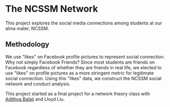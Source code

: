 # The NCSSM Network

This project explores the social media connections among students at our alma
mater, NCSSM.

## Methodology

We use "likes" on Facebook profile pictures to represent social connection.
Why not simply Facebook Friends? Since most students are friends on Facebook
regardless of whether they are friends in real life,
we elected to use "likes" on profile pictures as a more stringent metric for
legitimate social connection. Using this "likes" data, we construct the NCSSM
social network and conduct analysis.

This project started as a final project for a network theory class with [Adithya
Balaji](https://github.com/adithyabsk) and Lloyd Liu.
